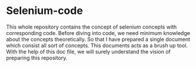 # Selenium-code

This whole repository contains the concept of selenium concepts with corresponding code.
Before diving into code, we need minimum knowledge about the concepts theoretically. So that I have prepared a single document which consist all sort of concepts. This documents acts as a brush up tool. With the help of this doc file, we will surely understand the vision of preparing this repository.

